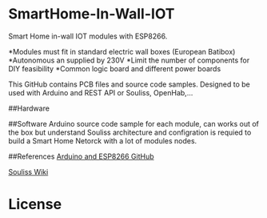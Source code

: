# SmartHome-In-Wall-IOT

Smart Home in-wall IOT modules with ESP8266.

*Modules must fit in standard electric wall boxes (European Batibox)
*Autonomous an supplied by 230V
*Limit the number of components for DIY feasibility
*Common logic board and different power boards

This GitHub contains PCB files and source code samples.
Designed to be used with Arduino and REST API or Souliss, OpenHab,...

##Hardware


##Software
Arduino source code sample for each module, can works out of the box but understand Souliss architecture and configration is requied to build a Smart Home Netorck with a lot of modules nodes.


##References
[Arduino and ESP8266 GitHub](https://github.com/esp8266/Arduino)

[Souliss Wiki](https://github.com/souliss/souliss/wiki) 

# License
